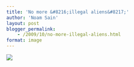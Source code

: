 ```yaml
---
title: 'No more &#8216;illegal aliens&#8217;'
author: 'Noam Sain'
layout: post
blogger_permalink:
    - /2009/10/no-more-illegal-aliens.html
format: image
---
```


[![](http://1.bp.blogspot.com/_8aN4krk1nsk/SuNFPh89SII/AAAAAAAAARQ/Sf4Se3okHFQ/s400/ATT00001.jpg)](http://1.bp.blogspot.com/_8aN4krk1nsk/SuNFPh89SII/AAAAAAAAARQ/Sf4Se3okHFQ/s1600-h/ATT00001.jpg)